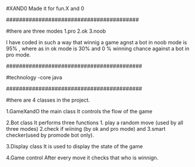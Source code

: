 #XAND0
Made it for fun.X and 0

#########################################


#there are three modes
1.pro
2.ok
3.noob

I have coded in such a way that winnig a game agnst a bot in noob mode is 95% , where as in ok mode is 30% and 0 % winning chance against a bot in pro mode.


##########################################


#technology
-core java


##########################################


#there are 4 classes in the project.

1.GameXandO the main class 
      It controls the flow of the game
      
2.Bot class
      It performs three functions 1. play a random move (used by all three modes) 2.check if wiining (by ok and pro mode) and 3.smart checker(used by promode bot only).
      
3.Display class
      It is used to display the state of the game
      
4.Game control
      After every move it checks that who is winnign.



